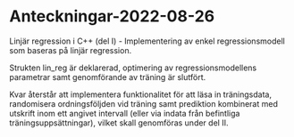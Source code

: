 # Anteckningar-2022-08-26
Linjär regression i C++ (del I) - Implementering av enkel regressionsmodell som baseras på linjär regression.

Strukten lin_reg är deklarerad, optimering av regressionsmodellens parametrar samt genomförande av träning är slutfört.

Kvar återstår att implementera funktionalitet för att läsa in träningsdata, randomisera ordningsföljden vid träning samt prediktion kombinerat med
utskrift inom ett angivet intervall (eller via indata från befintliga träningsuppsättningar), vilket skall genomföras under del II.
